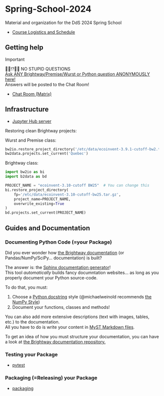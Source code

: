 # Spring-School-2024

Material and organization for the DdS 2024 Spring School

* [Course Logistics and Schedule](https://docs.google.com/presentation/d/1z3JZPQE9w0Nf2U1CT-5EqsDmDKvJgrcEDx-6g2oJPaQ/edit?usp=sharing)

## Getting help

> [!IMPORTANT]
> 🙋‍♀️⁉️🙋‍♂️ NO STUPID QUESTIONS \
> [Ask ANY Brightway/Premise/Wurst or Python question ANONYMOUSLY here!](https://forms.gle/rspm8uFJs8sJ5bZ37) \
> Answers will be posted to the Chat Room!

* [Chat Room (Matrix)](https://matrix.to/#/#dds-spring-school-quebec-2024:matrix.org)

## Infrastructure

* [Jupyter Hub server](https://hub.brightway.dev)

Restoring clean Brightway projects:

Wurst and Premise class:

```python
bw2io.restore_project_directory('/etc/data/ecoinvent-3.9.1-cutoff-bw2.tar.gz', overwrite_existing=True)
bw2data.projects.set_current('Quebec')
```

Brightway class:

```python
import bw2io as bi
import b2data as bd

PROJECT_NAME = "ecoinvent-3.10-cutoff BW25"  # You can change this
bi.restore_project_directory(
    fp='/etc/data/ecoinvent-3.10-cutoff-bw25.tar.gz', 
    project_name=PROJECT_NAME,  
    overwrite_existing=True
)
bd.projects.set_current(PROJECT_NAME)
```

## Guides and Documentation

### Documenting Python Code (=your Package)

Did you ever wonder how [the Brightway documentation](https://docs.brightway.dev/en/latest/) (or Pandas/NumPy/SciPy... documentation) is built?

The answer is: the [Sphinx documentation generator](https://www.sphinx-doc.org/en/master/)! \
This tool _automatically_ builds fancy documntation websites... as long as you properly document your Python source-code.

To do that, you must:

1. Choose a [Python docstring](https://peps.python.org/pep-0257/#what-is-a-docstring) style (@michaelweinold recommends [the NumPy Style](https://numpydoc.readthedocs.io/en/latest/format.html))
2. Document your functions, classes and methods!

You can also add more extensive descriptions (text with images, tables, etc.) to the documentation. \
All you have to do is write your content in [MyST Markdown files](https://myst-parser.readthedocs.io/en/latest/index.html).

To get an idea of how you must structure your documentation, you can have a look at [the Brightway documentation repository.](https://github.com/brightway-lca/brightway-documentation/tree/main/source)

### Testing your Package

* [pytest](https://docs.pytest.org/en/8.2.x/how-to/index.html)

### Packaging (=Releasing) your Package

* [packaging](https://packaging.python.org/en/latest/guides/)
